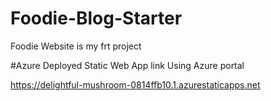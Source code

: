# Foodie-Blog-Starter
Foodie Website is my frt project

#Azure Deployed Static Web App link Using Azure portal  

https://delightful-mushroom-0814ffb10.1.azurestaticapps.net
